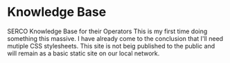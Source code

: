 # Knowledge Base
 SERCO Knowledge Base for their Operators 
This is my first time doing something this massive. I have already come to the conclusion that I'll need mutiple CSS stylesheets. This site is not beig published to the public and will remain as a basic static site on our local network.
